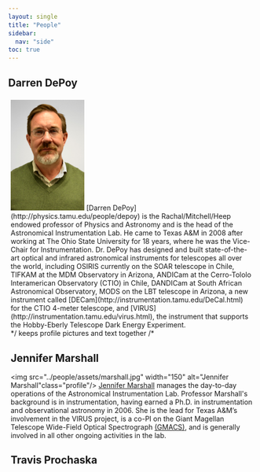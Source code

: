 ```yaml
---
layout: single
title: "People"
sidebar:
  nav: "side"
toc: true
---
```

<script>
peopleList = xml.getElementsByTagName("person")
for (var i = 0; i < peopleList.length; i++) {
<!-- do the distributing here
- person
- picture
- profile
-->  
}
peopleList.getElementById("demo").innerHTML = "Hello" +
"Dolly!";
</script>

## Darren DePoy
<div style="padding:5px;">
<img src="../people/assets/DarrenDePoy_1.jpg" width="150" alt="Darren Depoy" class="profile"/> [Darren DePoy](http://physics.tamu.edu/people/depoy) is the Rachal/Mitchell/Heep endowed professor of Physics and Astronomy and is the head of the Astronomical Instrumentation Lab. He came to Texas A&M in 2008 after working at The Ohio State University for 18 years, where he was the Vice-Chair for Instrumentation. Dr. DePoy has designed and built state-of-the-art optical and infrared astronomical instruments for telescopes all over the world, including OSIRIS currently on the SOAR telescope in Chile, TIFKAM at the MDM Observatory in Arizona, ANDICam at the Cerro-Tololo Interamerican Observatory (CTIO) in Chile, DANDICam at South African Astronomical Observatory, MODS on the LBT telescope in Arizona, a new instrument called [DECam](http://instrumentation.tamu.edu/DeCal.html) for the CTIO 4-meter telescope, and [VIRUS](http://instrumentation.tamu.edu/virus.html), the instrument that supports the Hobby-Eberly Telescope Dark Energy Experiment.

<div class="clearfix"> */ keeps profile pictures and text together /*

## Jennifer Marshall
<img src="../people/assets/marshall.jpg" width="150" alt="Jennifer Marshall"class="profile"/> [Jennifer Marshall](http://physics.tamu.edu/people/jlm076) manages the day-to-day operations of the Astronomical Instrumentation Lab. Professor Marshall's background is in instrumentation, having earned a Ph.D. in instrumentation and observational astronomy in 2006. She is the lead for Texas A&M’s involvement in the VIRUS project, is a co-PI on the Giant Magellan Telescope Wide-Field Optical Spectrograph [(GMACS)](/instruments/gmacs/), and is generally involved in all other ongoing activities in the lab.

## Travis Prochaska
</div>
